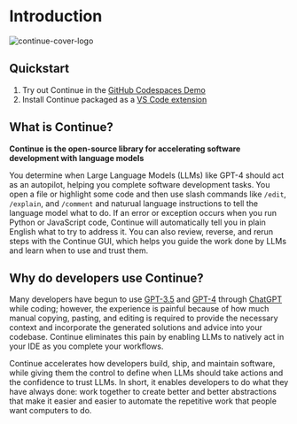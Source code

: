 # Introduction

![continue-cover-logo](/img/continue-cover-logo.png)

## Quickstart

1. Try out Continue in the [GitHub Codespaces Demo](./getting-started.md)
2. Install Continue packaged as a [VS Code extension](./install.md)

## What is Continue?

**Continue is the open-source library for accelerating software development with language models**

You determine when Large Language Models (LLMs) like GPT-4 should act as an autopilot, helping you complete software development tasks. You open a file or highlight some code and then use slash commands like `/edit`, `/explain`, and `/comment` and naturual language instructions to tell the language model what to do. If an error or exception occurs when you run Python or JavaScript code, Continue will automatically tell you in plain English what to try to address it. You can also review, reverse, and rerun steps with the Continue GUI, which helps you guide the work done by LLMs and learn when to use and trust them.

## Why do developers use Continue?

Many developers have begun to use [GPT-3.5](https://platform.openai.com/docs/models/gpt-3-5) and [GPT-4](https://openai.com/research/gpt-4) through [ChatGPT](https://openai.com/blog/chatgpt) while coding; however, the experience is painful because of how much manual copying, pasting, and editing is required to provide the necessary context and incorporate the generated solutions and advice into your codebase. Continue eliminates this pain by enabling LLMs to natively act in your IDE as you complete your workflows.

Continue accelerates how developers build, ship, and maintain software, while giving them the control to define when LLMs should take actions and the confidence to trust LLMs. In short, it enables developers to do what they have always done: work together to create better and better abstractions that make it easier and easier to automate the repetitive work that people want computers to do.